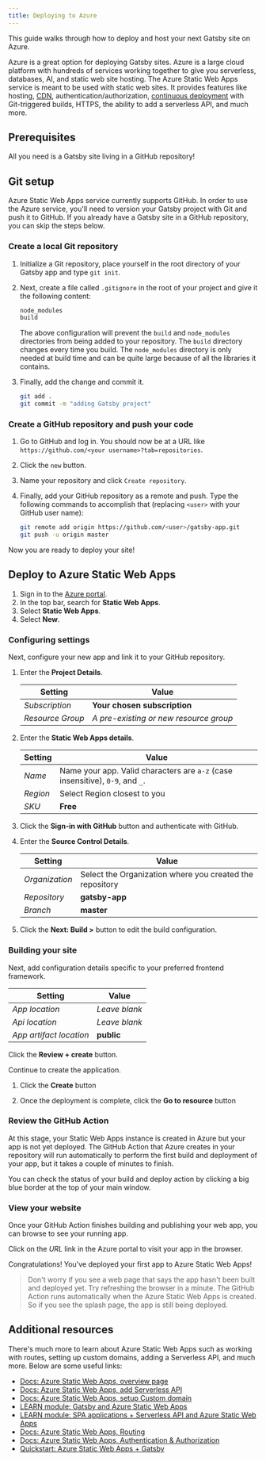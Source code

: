 ```yaml
---
title: Deploying to Azure
---
```


This guide walks through how to deploy and host your next Gatsby site on Azure.

Azure is a great option for deploying Gatsby sites. Azure is a large cloud platform with hundreds of services working together to give you serverless, databases, AI, and static web site hosting. The Azure Static Web Apps service is meant to be used with static web sites. It provides features like hosting, [CDN](/docs/glossary/content-delivery-network/), authentication/authorization, [continuous deployment](/docs/glossary/continuous-deployment/) with Git-triggered builds, HTTPS, the ability to add a serverless API, and much more.

## Prerequisites

All you need is a Gatsby site living in a GitHub repository!

## Git setup

Azure Static Web Apps service currently supports GitHub. In order to use the Azure service, you'll need to version your Gatsby project with Git and push it to GitHub. If you already have a Gatsby site in a GitHub repository, you can skip the steps below.

### Create a local Git repository

1. Initialize a Git repository, place yourself in the root directory of your Gatsby app and type
   `git init`.
1. Next, create a file called `.gitignore` in the root of your project and give it the following content:

   ```bash
   node_modules
   build
   ```

   The above configuration will prevent the `build` and `node_modules` directories from being added to your repository. The `build` directory changes every time you build. The `node_modules` directory is only needed at build time and can be quite large because of all the libraries it contains.

1. Finally, add the change and commit it.

   ```bash
   git add .
   git commit -m "adding Gatsby project"
   ```

### Create a GitHub repository and push your code

1. Go to GitHub and log in. You should now be at a URL like `https://github.com/<your username>?tab=repositories`.

2. Click the `new` button.

3. Name your repository and click `Create repository`.

4. Finally, add your GitHub repository as a remote and push. Type the following commands to accomplish that (replacing `<user>` with your GitHub user name):

   ```bash
   git remote add origin https://github.com/<user>/gatsby-app.git
   git push -u origin master
   ```

Now you are ready to deploy your site!

## Deploy to Azure Static Web Apps

1. Sign in to the [Azure portal](https://portal.azure.com/learn.docs.microsoft.com?azure-portal=true).
1. In the top bar, search for **Static Web Apps**.
1. Select **Static Web Apps**.
1. Select **New**.

### Configuring settings

Next, configure your new app and link it to your GitHub repository.

1. Enter the **Project Details**.

   | Setting          | Value                                  |
   | ---------------- | -------------------------------------- |
   | _Subscription_   | **Your chosen subscription**           |
   | _Resource Group_ | _A pre-existing or new resource group_ |

1. Enter the **Static Web Apps details**.

   | Setting  | Value                                                                         |
   | -------- | ----------------------------------------------------------------------------- |
   | _Name_   | Name your app. Valid characters are `a-z` (case insensitive), `0-9`, and `_`. |
   | _Region_ | Select Region closest to you                                                  |
   | _SKU_    | **Free**                                                                      |

1. Click the **Sign-in with GitHub** button and authenticate with GitHub.
1. Enter the **Source Control Details**.

   | Setting        | Value                                                    |
   | -------------- | -------------------------------------------------------- |
   | _Organization_ | Select the Organization where you created the repository |
   | _Repository_   | **gatsby-app**                                           |
   | _Branch_       | **master**                                               |

1. Click the **Next: Build >** button to edit the build configuration.

### Building your site

Next, add configuration details specific to your preferred frontend framework.

| Setting                 | Value         |
| ----------------------- | ------------- |
| _App location_          | _Leave blank_ |
| _Api location_          | _Leave blank_ |
| _App artifact location_ | **public**     |

Click the **Review + create** button.

Continue to create the application.

1. Click the **Create** button

1. Once the deployment is complete, click the **Go to resource** button

### Review the GitHub Action

At this stage, your Static Web Apps instance is created in Azure but your app is not yet deployed. The GitHub Action that Azure creates in your repository will run automatically to perform the first build and deployment of your app, but it takes a couple of minutes to finish.

You can check the status of your build and deploy action by clicking a big blue border at the top of your main window.

### View your website

Once your GitHub Action finishes building and publishing your web app, you can browse to see your running app.

Click on the _URL_ link in the Azure portal to visit your app in the browser.

Congratulations! You've deployed your first app to Azure Static Web Apps!

> Don't worry if you see a web page that says the app hasn't been built and deployed yet. Try refreshing the browser in a minute. The GitHub Action runs automatically when the Azure Static Web Apps is created. So if you see the splash page, the app is still being deployed.

## Additional resources

There's much more to learn about Azure Static Web Apps such as working with routes, setting up custom domains, adding a Serverless API, and much more. Below are some useful links:

- [Docs: Azure Static Web Apps, overview page](https://docs.microsoft.com/en-gb/azure/static-web-apps?WT.mc_id=staticwebapps-github-chnoring)
- [Docs: Azure Static Web Apps, add Serverless API](https://docs.microsoft.com/en-us/azure/static-apps/apis?WT.mc_id=staticwebapps-github-chnoring)
- [Docs: Azure Static Web Apps, setup Custom domain](https://docs.microsoft.com/en-us/azure/static-apps/custom-domain?WT.mc_id=staticwebapps-github-chnoring)
- [LEARN module: Gatsby and Azure Static Web Apps](https://docs.microsoft.com/learn/modules/create-deploy-static-webapp-gatsby-app-service?WT.mc_id=staticwebapps-github-chnoring)
- [LEARN module: SPA applications + Serverless API and Azure Static Web Apps](https://docs.microsoft.com/learn/modules/publish-app-service-static-web-app-api?WT.mc_id=staticwebapps-github-chnoring)
- [Docs: Azure Static Web Apps, Routing](https://docs.microsoft.com/en-us/azure/static-web-apps/routes?WT.mc_id=staticwebapps-github-chnoring)
- [Docs: Azure Static Web Apps, Authentication & Authorization](https://docs.microsoft.com/en-us/azure/static-web-apps/authentication-authorization?WT.mc_id=staticwebapps-github-chnoring)
- [Quickstart: Azure Static Web Apps + Gatsby ](https://docs.microsoft.com/en-us/azure/static-apps/publish-gatsby?WT.mc_id=staticwebapps-github-chnoring)
